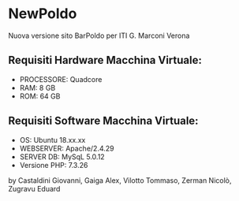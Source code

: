 # NewPoldo
Nuova versione sito BarPoldo per ITI G. Marconi Verona

## Requisiti Hardware Macchina Virtuale:
* PROCESSORE: Quadcore
* RAM: 8 GB
* ROM: 64 GB

## Requisiti Software Macchina Virtuale:
* OS: Ubuntu 18.xx.xx
* WEBSERVER: Apache/2.4.29
* SERVER DB: MySqL 5.0.12
* Versione PHP: 7.3.26


by Castaldini Giovanni, Gaiga Alex, Vilotto Tommaso, Zerman Nicolò, Zugravu Eduard
